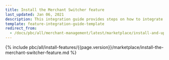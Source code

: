 ```yaml
---
title: Install the Merchant Switcher feature
last_updated: Jan 06, 2021
description: This integration guide provides steps on how to integrate the Merchant Switcher feature into a Spryker project.
template: feature-integration-guide-template
redirect_from:
  - /docs/pbc/all/merchant-management/latest/marketplace/install-and-upgrade/install-features/install-the-merchant-switcher-feature.html
---
```


{% include pbc/all/install-features/{{page.version}}/marketplace/install-the-merchant-switcher-feature.md %} <!-- To edit, see /_includes/pbc/all/install-features/202311.0/marketplace/install-the-merchant-switcher-feature.md -->
